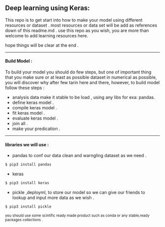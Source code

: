 ## Deep learning using Keras:

This repo is to get start into how to make your model using different resources or dataset .
most resources or data set will be add as references down of this readme.md .
use this repo as you wish, you are more than welcome to add learning resources here.

hope things will be clear at the end .


--- 

#### Build Model :
To build your model you should do few steps, but one of important thing that you make sure or at least as possible dataset in numerical as possible, you will discover why after few tarin here and there, however, to build model follow these steps :
* analysis data make it stable to be load , using any libs for exa: pandas.
* define keras model .
* compile keras model .
* fit keras model .
* evaluate keras model .
* join all .
* make your predication .



---

#### libraries we will use :
* pandas to conf our data clean and warngling dataset as we need .
```bash
$ pip3 install pandas
```
* keras
```bash
$ pip3 install keras
```
* pickle ,deployml,  to store our model so we can give our friends to lookup and input more data as we wish .
```bash
$ pip3 install pickle
```



<small> you should use some scintific ready made product such as conda or any stable,ready packages collections .</small>

